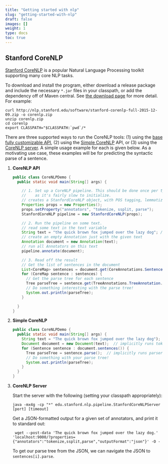 ```yaml
---
title: "Getting started with nlp"
slug: "getting-started-with-nlp"
draft: false
images: []
weight: 1
type: docs
toc: true
---
```


## Stanford CoreNLP
[Stanford CoreNLP](http://stanfordnlp.github.io/CoreNLP/) is a popular Natural Language Processing toolkit supporting many core NLP tasks. 

To download and install the program, either download a release package and include the necessary `*.jar` files in your classpath, or add the dependency off of Maven central. See [the download page](http://stanfordnlp.github.io/CoreNLP/download.html) for more detail. For example:

    curl http://nlp.stanford.edu/software/stanford-corenlp-full-2015-12-09.zip -o corenlp.zip
    unzip corenlp.zip
    cd corenlp
    export CLASSPATH="$CLASSPATH:`pwd`/*

There are three supported ways to run the CoreNLP tools: (1) using the [base fully customizable API](http://stanfordnlp.github.io/CoreNLP/api.html), (2) using the [Simple CoreNLP](http://stanfordnlp.github.io/CoreNLP/simple.html) API, or (3) using the [CoreNLP server](http://stanfordnlp.github.io/CoreNLP/corenlp-server.html). A simple usage example for each is given below. As a motivating use case, these examples will be for predicting the syntactic parse of a sentence.

 1. **CoreNLP API**
    ```java
    public class CoreNLPDemo {
      public static void main(String[] args) {

        // 1. Set up a CoreNLP pipeline. This should be done once per type of annotation,
        //    as it's fairly slow to initialize.
        // creates a StanfordCoreNLP object, with POS tagging, lemmatization, NER, parsing, and coreference resolution 
        Properties props = new Properties();
        props.setProperty("annotators", "tokenize, ssplit, parse");
        StanfordCoreNLP pipeline = new StanfordCoreNLP(props);

        // 2. Run the pipeline on some text.
        // read some text in the text variable
        String text = "the quick brown fox jumped over the lazy dog"; // Add your text here!
        // create an empty Annotation just with the given text
        Annotation document = new Annotation(text);
        // run all Annotators on this text
        pipeline.annotate(document);

        // 3. Read off the result
        // Get the list of sentences in the document
        List<CoreMap> sentences = document.get(CoreAnnotations.SentencesAnnotation.class);
        for (CoreMap sentence : sentences) {
          // Get the parse tree for each sentence
          Tree parseTree = sentence.get(TreeAnnotations.TreeAnnotation.class);
          // Do something interesting with the parse tree!
          System.out.println(parseTree);
        }

      }
    }
    ```

 2. **Simple CoreNLP**
    ```java
    public class CoreNLPDemo {
      public static void main(String[] args) {
        String text = "The quick brown fox jumped over the lazy dog");  // your text here!
        Document document = new Document(text);  // implicitly runs tokenizer
        for (Sentence sentence : document.sentences()) {
          Tree parseTree = sentence.parse();  // implicitly runs parser
          // Do something with your parse tree!
          System.out.println(parseTree);
        }
      } 
    }
    ```

3. **CoreNLP Server**
  
   Start the server with the following (setting your classpath appropriately):

       java -mx4g -cp "*" edu.stanford.nlp.pipeline.StanfordCoreNLPServer [port] [timeout]

   Get a JSON-formatted output for a given set of annotators, and print it to standard out:

        wget --post-data 'The quick brown fox jumped over the lazy dog.' 'localhost:9000/?properties={"annotators":"tokenize,ssplit,parse","outputFormat":"json"}' -O -

   To get our parse tree from the JSON, we can navigate the JSON to `sentences[i].parse`.


